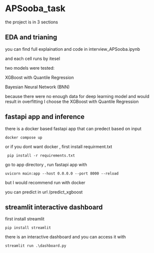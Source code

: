 # APSooba_task

the project is in 3 sections

## EDA and trianing

you can find full explaination and code in interview_APSooba.ipynb

and each cell runs by itesel

two models were tested:

XGBoost with Quantile Regression

Bayesian Neural Network (BNN)

because there were no enough data for deep learning model and would result in overfitting
I choose the XGBoost with Quantile Regression

## fastapi app and inference

there is a docker based fastapi app that can predect based on input

`docker compose up `

or if you dont want docker , first install requirment.txt

` pip install -r requirements.txt`

go to app directory , run fastapi app with

`uvicorn main:app --host 0.0.0.0 --port 8000 --reload`

but I would recommend run with docker

you can predict in url /predict_xgboost

## streamlit interactive dashboard

first install streamlit

`pip install streamlit`

there is an interactive dashboard and you can access it with

`streamlit run .\dashboard.py`
